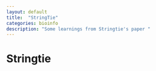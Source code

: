 ```yaml
---
layout: default
title:  "StringTie"
categories: bioinfo
description: "Some learnings from Stringtie's paper "
---
```


# Stringtie




